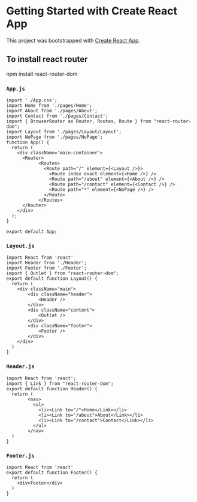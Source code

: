 # Getting Started with Create React App

This project was bootstrapped with [Create React App](https://github.com/facebook/create-react-app).

## To install react router

npm install react-router-dom

### `App.js`
```
import './App.css';
import Home from './pages/Home';
import About from './pages/About';
import Contact from './pages/Contact';
import { BrowserRouter as Router, Routes, Route } from "react-router-dom";
import Layout from './pages/Layout/Layout';
import NoPage from './pages/NoPage';
function App() {
  return (
    <div className='main-container'>
      <Router>
            <Routes>
              <Route path="/" element={<Layout />}>
                <Route index exact element={<Home />} />
                <Route path="/about" element={<About />} />
                <Route path="/contact" element={<Contact />} />
                <Route path="*" element={<NoPage />} />
              </Route>
            </Routes>
      </Router>
    </div>
  );
}

export default App;

```
### `Layout.js`
```
import React from 'react'
import Header from './Header';
import Footer from './Footer';
import { Outlet } from "react-router-dom";
export default function Layout() {
  return (
    <div className="main">
        <div className="header">
            <Header />
        </div>
        <div className="content">
            <Outlet />
        </div>
        <div className="footer">
            <Footer />
        </div>
    </div>
  )
}
```
### `Header.js`
```
import React from 'react';
import { Link } from "react-router-dom";
export default function Header() {
  return (
        <nav>
          <ul>
            <li><Link to="/">Home</Link></li>
            <li><Link to="/about">About</Link></li>
            <li><Link to="/contact">Contact</Link></li>
          </ul>
        </nav>
  )
}
```
### `Footer.js`
```
import React from 'react'
export default function Footer() {
  return (
    <div>Footer</div>
  )
}
```